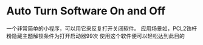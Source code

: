 # Auto Turn Software On and Off
一个非常简单的小程序，可以用它来反复打开关闭软件。
应用场景如，PCL2铁杆粉隐藏主题解锁条件为打开启动器99次
使用这个软件便可以轻松达到此目的
